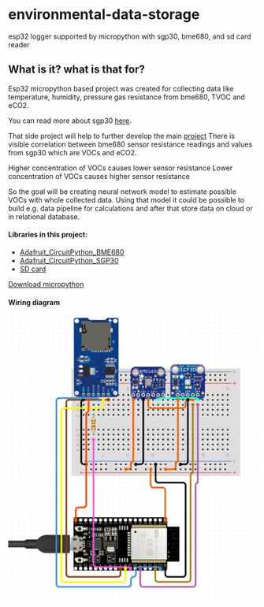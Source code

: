 # environmental-data-storage
esp32 logger supported by micropython with sgp30, bme680, and sd card reader

## What is it? what is that for? 

Esp32 micropython based project was created for collecting data like temperature, humidity, pressure gas resistance from bme680, TVOC and eCO2.

You can read more about sgp30 [here](https://github.com/winiar93/MicroLogger).

That side project will help to further develop the main [project](https://github.com/winiar93/raspberry-pi-bme680-logger)
There is visible correlation between bme680 sensor resistance readings and values from sgp30 which are VOCs and eCO2.

Higher concentration of VOCs causes lower sensor resistance
Lower concentration of VOCs causes higher sensor resistance

So the goal will be creating neural network model to estimate possible VOCs with whole collected data.
Using that model it could be possible to build e.g. data pipeline for calculations and after that store data on cloud or in relational database. 

#### Libraries in this project:
* [Adafruit_CircuitPython_BME680](https://github.com/adafruit/Adafruit_CircuitPython_BME680)
* [Adafruit_CircuitPython_SGP30](https://github.com/adafruit/Adafruit_CircuitPython_SGP30)
* [SD card ](https://techtotinker.blogspot.com/2021/04/023-esp32-micropython-how-to-use-sd.html)

[Download micropython](https://micropython.org/download/ESP32_S2_WROVER/)

#### Wiring diagram
![image info](wiring_diagram.jpg)

